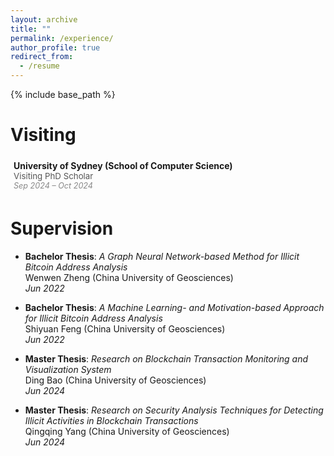 ```yaml
---
layout: archive
title: ""
permalink: /experience/
author_profile: true
redirect_from:
  - /resume
---
```


{% include base_path %}

# Visiting

<div style="margin: 4px 0; padding: 5px;">
  <strong> University of Sydney (School of Computer Science)</a></strong> <br />
  <span style="font-size: 0.95em; color: #555;">Visiting PhD Scholar</span> <br />
  <em style="font-size: 0.9em; color: #888;">Sep 2024 – Oct 2024</em>
</div>

# Supervision

- **Bachelor Thesis**: *A Graph Neural Network-based Method for Illicit Bitcoin Address Analysis* <br />
  Wenwen Zheng (China University of Geosciences) <br />
  *Jun 2022*

- **Bachelor Thesis**: *A Machine Learning- and Motivation-based Approach for Illicit Bitcoin Address Analysis* <br />
  Shiyuan Feng (China University of Geosciences) <br /> 
  *Jun 2022*

- **Master Thesis**: *Research on Blockchain Transaction Monitoring and Visualization System* <br />
  Ding Bao (China University of Geosciences) <br />
  *Jun 2024*

- **Master Thesis**: *Research on Security Analysis Techniques for Detecting Illicit Activities in Blockchain Transactions* <br />
  Qingqing Yang (China University of Geosciences) <br />
  *Jun 2024*




<!--# Visiting

* Visiting PhD Scholar, University of Sydney (School of Computer Science), Sep 2024 – Oct 2024

# Supervision

* *Wenwen Zheng*, **Bachelor Thesis**: "A Graph Neural Network-based Method for Illicit Bitcoin Address Analysis", China University of Geosciences, Wuhan, China, Jun. 2022
* *Shiyuan Feng*, **Bachelor Thesis**: "A Machine Learning- and Motivation-based Approach for Illicit Bitcoin Address Analysis", China University of Geosciences, Wuhan, China, Jun. 2022
* *Ding Bao*, **Master Thesis**: "Research on Blockchain Transaction Monitoring and Visualization System", China University of Geosciences, Wuhan, China, Jun. 2024
* *Qingqing Yang*, **Master Thesis**: "Research on Security Analysis Techniques for Detecting Illicit Activities in Blockchain Transactions", China University of Geosciences, Wuhan, China, Jun. 2024 -->
 


<!-- # Intership -->


  
